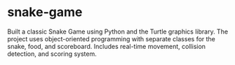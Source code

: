 # snake-game
Built a classic Snake Game using Python and the Turtle graphics library. The project uses object-oriented programming with separate classes for the snake, food, and scoreboard. Includes real-time movement, collision detection, and scoring system.
